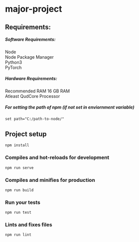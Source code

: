 # major-project

## Requirements:

##### Software Requirements:<br/>
Node<br/>
Node Package Manager<br/>
Python3<br/>
PyTorch<br/>

##### Hardware Requirements: <br/>
Recommended RAM 16 GB RAM<br/>
Atleast QudCore Processor<br/>


##### For setting the path of npm (if not set in enviornment variable)
```
set path="C:/path-to-node/"
```
## Project setup
```
npm install
```

### Compiles and hot-reloads for development
```
npm run serve
```

### Compiles and minifies for production
```
npm run build
```

### Run your tests
```
npm run test
```

### Lints and fixes files
```
npm run lint
```
